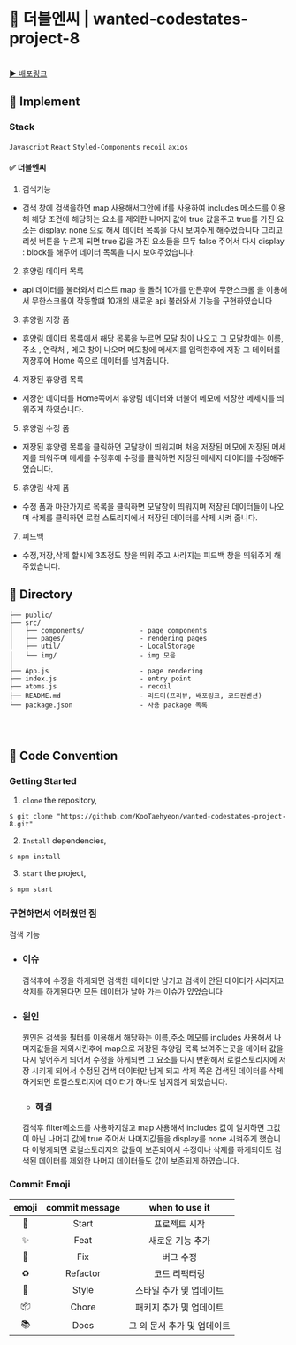 # 🏦 더블엔씨 | wanted-codestates-project-8

<br/>
<a href="https://spontaneous-concha-7b9b75.netlify.app/
">▶️ 배포링크</a>

## 🚗 Implement

### Stack

`Javascript` `React` `Styled-Components` `recoil` `axios`

#### ✅ 더블엔씨

1. 검색기능

- 검색 창에 검색을하면 map 사용해서그안에 if를 사용하여
  includes 메소드를 이용해 해당 조건에 해당하는 요소를 제외한
  나머지 값에 true 값을주고 true를 가진 요소는 display: none 으로 해서
  데이터 목록을 다시 보여주게 해주었습니다
  그리고 리셋 버튼을 누르게 되면 true 값을 가진 요소들을 모두 false 주어서
  다시 display : block를 해주어 데이터 목록을 다시 보여주었습니다.

2. 휴양림 데이터 목록

- api 데이터를 불러와서 리스트 map 을 돌려 10개를 만든후에
  무한스크롤 을 이용해서 무한스크롤이 작동할떄 10개의 새로운 api
  불러와서 기능을 구현하였습니다

3. 휴양림 저장 폼

- 휴양림 데이터 목록에서 해당 목록을 누르면 모달 창이 나오고
  그 모달창에는 이름, 주소 , 연락처 , 메모 창이 나오며
  메모창에 메세지를 입력한후에 저장 그 데이터를 저장후에
  Home 쪽으로 데이터를 넘겨줍니다.

4. 저장된 휴양림 목록

- 저장한 데이터를 Home쪽에서 휴양림 데이터와 더불어
  메모에 저장한 메세지를 띄워주게 하였습니다.

5. 휴양림 수정 폼

- 저장된 휴양림 목록을 클릭하면 모달창이 띄워지며
  처음 저장된 메모에 저장된 메세지를 띄워주며
  메세를 수정후에 수정를 클릭하면 저장된 메세지
  데이터를 수정해주었습니다.

5. 휴양림 삭제 폼

- 수정 폼과 마찬가지로 목록을 클릭하면
  모달창이 띄워지며 저장된 데이터들이 나오며
  삭제를 클릭하면 로컬 스토리지에서 저장된 데이터를
  삭제 시켜 줍니다.

7. 피드백

- 수정,저장,삭제 할시에 3초정도 창을 띄워 주고
  사라지는 피드백 창을 띄워주게 해주었습니다.

## 🚗 Directory

```
├── public/
├── src/
│   ├── components/              - page components
│   ├── pages/                   - rendering pages
│   ├── util/                    - LocalStorage
│   └── img/                     - img 모음
│
├── App.js                       - page rendering
├── index.js                     - entry point
├── atoms.js                     - recoil
├── README.md                    - 리드미(프리뷰, 배포링크, 코드컨벤션)
└── package.json                 - 사용 package 목록
```

### <br/>

###

## 🚗 Code Convention

### Getting Started

1. `clone` the repository,

```
$ git clone "https://github.com/KooTaehyeon/wanted-codestates-project-8.git"
```

2. `Install` dependencies,

```
$ npm install
```

3. `start` the project,

```
$ npm start
```

### 구현하면서 어려웠던 점

검색 기능

- ### 이슈

  검색후에 수정을 하게되면 검색한 데이터만 남기고 검색이 안된 데이터가 사라지고
  삭제를 하게된다면 모든 데이터가 날아 가는 이슈가 있었습니다

- ### 원인

  원인은 검색을 필터를 이용해서 해당하는 이름,주소,메모를 includes 사용해서
  나머지값들을 제외시킨후에 map으로 저장된 휴양림 목록 보여주는곳을 데이터 값을
  다시 넣어주게 되어서 수정을 하게되면 그 요소를 다시 반환해서 로컬스토리지에 저장 시키게 되어서 수정된 검색 데이터만 남게 되고 삭제 쪽은 검색된 데이터를 삭제하게되면
  로컬스토리지에 데이터가 하나도 남지않게 되었습니다.

  - ### 해결

  검색후 filter메소드를 사용하지않고 map 사용해서 includes 값이 일치하면
  그값이 아닌 나머지 값에 true 주어서 나머지값들을 display를 none 시켜주게 했습니다
  이렇게되면 로컬스토리지의 값들이 보존되어서 수정이나 삭제를 하게되어도
  검색된 데이터를 제외한 나머지 데이터들도 값이 보존되게 하였습니다.

### Commit Emoji

|   emoji    | commit message |       when to use it        |
| :--------: | :------------: | :-------------------------: |
|   :tada:   |     Start      |        프로젝트 시작        |
| :sparkles: |      Feat      |      새로운 기능 추가       |
|   :bug:    |      Fix       |          버그 수정          |
| :recycle:  |    Refactor    |        코드 리팩터링        |
| :lipstick: |     Style      |   스타일 추가 및 업데이트   |
| :package:  |     Chore      |   패키지 추가 및 업데이트   |
|  :books:   |      Docs      | 그 외 문서 추가 및 업데이트 |

### <br/>

###

